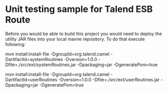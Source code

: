 Unit testing sample for Talend ESB Route
========================

Before you would be able to build this project you would need to deploy the utility JAR files into your local mavne repository.
To do that execute following:

  mvn install:install-file -DgroupId=org.talend.camel -DartifactId=systemRoutines -Dversion=1.0.0 -Dfile=./src/ext/systemRoutines.jar -Dpackaging=jar -DgeneratePom=true

  mvn install:install-file -DgroupId=org.talend.camel -DartifactId=userRoutines -Dversion=1.0.0 -Dfile=./src/ext/userRoutines.jar -Dpackaging=jar -DgeneratePom=true
